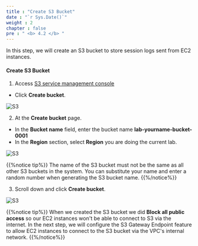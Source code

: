 ```yaml
---
title : "Create S3 Bucket"
date : "`r Sys.Date()`"
weight : 2
chapter : false
pre : " <b> 4.2 </b> "
---
```



In this step, we will create an S3 bucket to store session logs sent from EC2 instances.

#### Create **S3 Bucket**

1. Access [S3 service management console](https://s3.console.aws.amazon.com/s3/home)
  + Click **Create bucket**.

![S3](images/4.s3/005-s3.png)

2. At the **Create bucket** page.
  + In the **Bucket name** field, enter the bucket name **lab-yourname-bucket-0001**
  + In the **Region** section, select **Region** you are doing the current lab.

![S3](images/4.s3/006-s3.png)

 {{%notice tip%}}
The name of the S3 bucket must not be the same as all other S3 buckets in the system. You can substitute your name and enter a random number when generating the S3 bucket name.
{{%/notice%}}

3. Scroll down and click **Create bucket**.

![S3](images/4.s3/007-s3.png)

 {{%notice tip%}}
When we created the S3 bucket we did **Block all public access** so our EC2 instances won't be able to connect to S3 via the internet.
In the next step, we will configure the S3 Gateway Endpoint feature to allow EC2 instances to connect to the S3 bucket via the VPC's internal network.
{{%/notice%}}